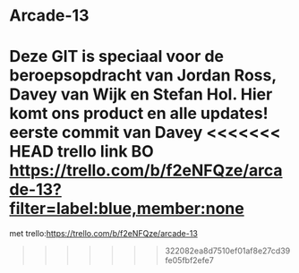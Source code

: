 # Arcade-13
Deze GIT is speciaal voor de beroepsopdracht van Jordan Ross, Davey van Wijk en Stefan Hol. Hier komt ons product en alle updates!
eerste commit van Davey
<<<<<<< HEAD
trello link BO
https://trello.com/b/f2eNFQze/arcade-13?filter=label:blue,member:none
=======
met trello:https://trello.com/b/f2eNFQze/arcade-13
>>>>>>> 322082ea8d7510ef01af8e27cd39fe05fbf2efe7
